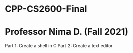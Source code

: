 # CPP-CS2600-Final
# Professor Nima D. (Fall 2021)

Part 1: Create a shell in C
Part 2: Create a text editor
